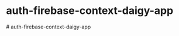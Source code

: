 # auth-firebase-context-daigy-app
#   a u t h - f i r e b a s e - c o n t e x t - d a i g y - a p p  
 